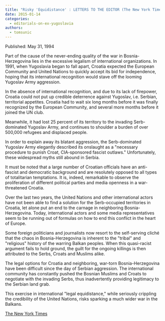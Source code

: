 ```yaml
---
title: "Risky 'Equidistance' : LETTERS TO THE EDITOR (The New York Times, May 31, 1994)"
date: 2015-01-14
categories: 
  - editorials-on-ex-yugoslavia
authors: 
  - tomsunic
---
```


Published: May 31, 1994

Part of the cause of the never-ending quality of the war in Bosnia-Herzegovina lies in the excessive legalism of international organizations. In 1991, when Yugoslavia began to fall apart, Croatia expected the European Community and United Nations to quickly accept its bid for independence, hoping that its international recognition would stave off the looming Yugoslav Army aggression.

In the absence of international recognition, and due to its lack of firepower, Croatia could not put up credible deterrence against Yugoslav, i.e. Serbian, territorial appetites. Croatia had to wait six long months before it was finally recognized by the European Community, and several more months before it joined the UN club.

Meanwhile, it had lost 25 percent of its territory to the invading Serb-dominated Yugoslav Army, and continues to shoulder a burden of over 500,000 refugees and displaced people.

In order to explain away its blatant aggression, the Serb-dominated Yugoslav Army elegantly described its onslaught as a "necessary procedure to punish Croat, CIA-sponsored fascist outlaws." Unfortunately, these widespread myths still abound in Serbia.

It must be noted that a large number of Croatian officials have an anti-fascist and democratic background and are resolutely opposed to all types of totalitarian temptations. It is, indeed, remarkable to observe the proliferation of different political parties and media openness in a war-threatened Croatia.

Over the last two years, the United Nations and other international actors have not been able to find a solution for the Serb-occupied territories in Croatia, let alone put an end to the carnage in neighboring Bosnia-Herzegovina. Today, international actors and some media representatives seem to be running out of formulas on how to end this conflict in the heart of Europe.

Some foreign politicians and journalists now resort to the self-serving cliché that the chaos in Bosnia-Herzegovina is inherent to the "tribal" and "religious" history of the warring Balkan peoples. When this quasi-racist argument fails to hold ground, the guilt for the ongoing killings is then attributed to the Serbs, Croats and Muslims alike.

The legal options for Croatia and neighboring, war-torn Bosnia-Herzegovina have been difficult since the day of Serbian aggression. The international community has constantly pushed the Bosnian Muslims and Croats to negotiate with the invading Serbs, thus inadvertently providing legitimacy to the Serbian land grab.

This exercise in international "legal equidistance," while seriously crippling the credibility of the United Nations, risks sparking a much wider war in the Balkans.

[The New York Times](http://www.nytimes.com/1994/05/31/opinion/31iht-edlet_73.html)
